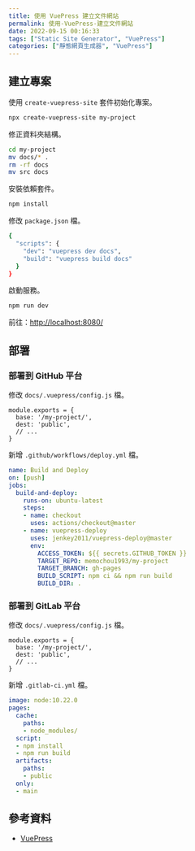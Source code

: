 ```yaml
---
title: 使用 VuePress 建立文件網站
permalink: 使用-VuePress-建立文件網站
date: 2022-09-15 00:16:33
tags: ["Static Site Generator", "VuePress"]
categories: ["靜態網頁生成器", "VuePress"]
---
```


## 建立專案

使用 `create-vuepress-site` 套件初始化專案。

```BASH
npx create-vuepress-site my-project
```

修正資料夾結構。

```BASH
cd my-project
mv docs/* .
rm -rf docs
mv src docs
```

安裝依賴套件。

```BASH
npm install
```

修改 `package.json` 檔。

```BASH
{
  "scripts": {
    "dev": "vuepress dev docs",
    "build": "vuepress build docs"
  }
}
```

啟動服務。

```BASH
npm run dev
```

前往：<http://localhost:8080/>

## 部署

### 部署到 GitHub 平台

修改 `docs/.vuepress/config.js` 檔。

```JS
module.exports = {
  base: '/my-project/',
  dest: 'public',
  // ...
}
```

新增 `.github/workflows/deploy.yml` 檔。

```YAML
name: Build and Deploy
on: [push]
jobs:
  build-and-deploy:
    runs-on: ubuntu-latest
    steps:
    - name: checkout
      uses: actions/checkout@master
    - name: vuepress-deploy
      uses: jenkey2011/vuepress-deploy@master
      env:
        ACCESS_TOKEN: ${{ secrets.GITHUB_TOKEN }}
        TARGET_REPO: memochou1993/my-project
        TARGET_BRANCH: gh-pages
        BUILD_SCRIPT: npm ci && npm run build
        BUILD_DIR: .
```

### 部署到 GitLab 平台

修改 `docs/.vuepress/config.js` 檔。

```JS
module.exports = {
  base: '/my-project/',
  dest: 'public',
  // ...
}
```

新增 `.gitlab-ci.yml` 檔。

```YAML
image: node:10.22.0
pages:
  cache:
    paths:
    - node_modules/
  script:
  - npm install
  - npm run build
  artifacts:
    paths:
    - public
  only:
  - main
```

## 參考資料

- [VuePress](https://vuepress.vuejs.org/)
